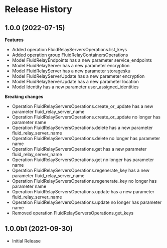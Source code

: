 # Release History

## 1.0.0 (2022-07-15)

**Features**

  - Added operation FluidRelayServersOperations.list_keys
  - Added operation group FluidRelayContainersOperations
  - Model FluidRelayEndpoints has a new parameter service_endpoints
  - Model FluidRelayServer has a new parameter encryption
  - Model FluidRelayServer has a new parameter storagesku
  - Model FluidRelayServerUpdate has a new parameter encryption
  - Model FluidRelayServerUpdate has a new parameter location
  - Model Identity has a new parameter user_assigned_identities

**Breaking changes**

  - Operation FluidRelayServersOperations.create_or_update has a new parameter fluid_relay_server_name
  - Operation FluidRelayServersOperations.create_or_update no longer has parameter name
  - Operation FluidRelayServersOperations.delete has a new parameter fluid_relay_server_name
  - Operation FluidRelayServersOperations.delete no longer has parameter name
  - Operation FluidRelayServersOperations.get has a new parameter fluid_relay_server_name
  - Operation FluidRelayServersOperations.get no longer has parameter name
  - Operation FluidRelayServersOperations.regenerate_key has a new parameter fluid_relay_server_name
  - Operation FluidRelayServersOperations.regenerate_key no longer has parameter name
  - Operation FluidRelayServersOperations.update has a new parameter fluid_relay_server_name
  - Operation FluidRelayServersOperations.update no longer has parameter name
  - Removed operation FluidRelayServersOperations.get_keys

## 1.0.0b1 (2021-09-30)

* Initial Release
